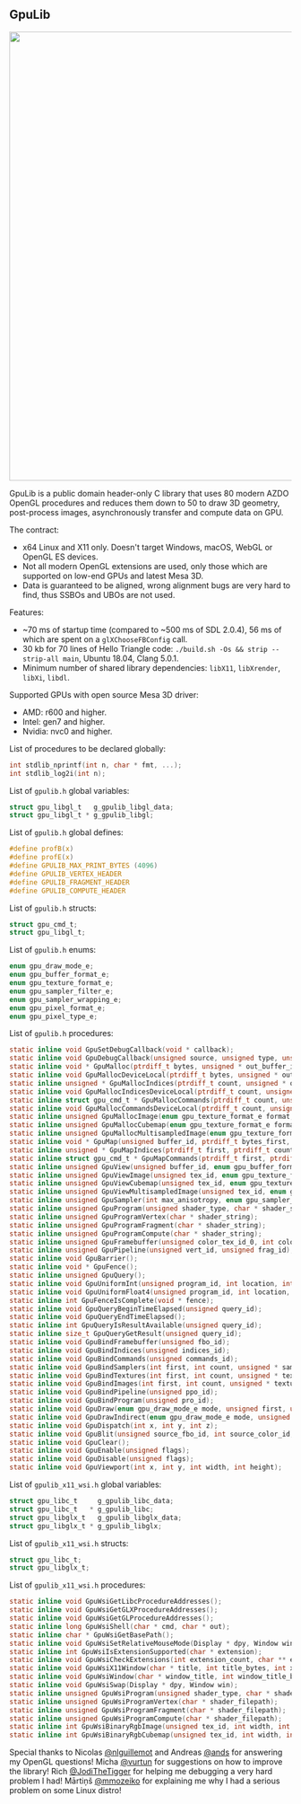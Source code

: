 GpuLib
------

<img width="800px" src="https://i.imgur.com/dQEm83w.gif" />

GpuLib is a public domain header-only C library that uses 80 modern AZDO OpenGL procedures and reduces them down to 50
to draw 3D geometry, post-process images, asynchronously transfer and compute data on GPU.

The contract:

 * x64 Linux and X11 only. Doesn't target Windows, macOS, WebGL or OpenGL ES devices.
 * Not all modern OpenGL extensions are used, only those which are supported on low-end GPUs and latest Mesa 3D.
 * Data is guaranteed to be aligned, wrong alignment bugs are very hard to find, thus SSBOs and UBOs are not used.

Features:

 * ~70 ms of startup time (compared to ~500 ms of SDL 2.0.4), 56 ms of which are spent on a `glXChooseFBConfig` call.
 * 30 kb for 70 lines of Hello Triangle code: `./build.sh -Os && strip --strip-all main`, Ubuntu 18.04, Clang 5.0.1.
 * Minimum number of shared library dependencies: `libX11`, `libXrender`, `libXi`, `libdl`.

Supported GPUs with open source Mesa 3D driver:
 * AMD: r600 and higher.
 * Intel: gen7 and higher.
 * Nvidia: nvc0 and higher.

List of procedures to be declared globally:

```c
int stdlib_nprintf(int n, char * fmt, ...);
int stdlib_log2i(int n);
```

List of `gpulib.h` global variables:

```c
struct gpu_libgl_t   g_gpulib_libgl_data;
struct gpu_libgl_t * g_gpulib_libgl;
```

List of `gpulib.h` global defines:

```c
#define profB(x)
#define profE(x)
#define GPULIB_MAX_PRINT_BYTES (4096)
#define GPULIB_VERTEX_HEADER
#define GPULIB_FRAGMENT_HEADER
#define GPULIB_COMPUTE_HEADER
```

List of `gpulib.h` structs:

```c
struct gpu_cmd_t;
struct gpu_libgl_t;
```

List of `gpulib.h` enums:

```c
enum gpu_draw_mode_e;
enum gpu_buffer_format_e;
enum gpu_texture_format_e;
enum gpu_sampler_filter_e;
enum gpu_sampler_wrapping_e;
enum gpu_pixel_format_e;
enum gpu_pixel_type_e;
```

List of `gpulib.h` procedures:

```c
static inline void GpuSetDebugCallback(void * callback);
static inline void GpuDebugCallback(unsigned source, unsigned type, unsigned id, unsigned severity, int length, char * message, void * user_data);
static inline void * GpuMalloc(ptrdiff_t bytes, unsigned * out_buffer_id);
static inline void GpuMallocDeviceLocal(ptrdiff_t bytes, unsigned * out_buffer_id);
static inline unsigned * GpuMallocIndices(ptrdiff_t count, unsigned * out_indices_id);
static inline void GpuMallocIndicesDeviceLocal(ptrdiff_t count, unsigned * out_indices_id);
static inline struct gpu_cmd_t * GpuMallocCommands(ptrdiff_t count, unsigned * out_commands_id);
static inline void GpuMallocCommandsDeviceLocal(ptrdiff_t count, unsigned * out_commands_id);
static inline unsigned GpuMallocImage(enum gpu_texture_format_e format, int width, int height, int layer_count, int mipmap_count);
static inline unsigned GpuMallocCubemap(enum gpu_texture_format_e format, int width, int height, int layer_count, int mipmap_count);
static inline unsigned GpuMallocMultisampledImage(enum gpu_texture_format_e format, int width, int height, int layer_count, int msaa_samples);
static inline void * GpuMap(unsigned buffer_id, ptrdiff_t bytes_first, ptrdiff_t bytes_count);
static inline unsigned * GpuMapIndices(ptrdiff_t first, ptrdiff_t count);
static inline struct gpu_cmd_t * GpuMapCommands(ptrdiff_t first, ptrdiff_t count);
static inline unsigned GpuView(unsigned buffer_id, enum gpu_buffer_format_e format, ptrdiff_t bytes_first, ptrdiff_t bytes_count);
static inline unsigned GpuViewImage(unsigned tex_id, enum gpu_texture_format_e format, int layer_first, int layer_count, int mipmap_first, int mipmap_count);
static inline unsigned GpuViewCubemap(unsigned tex_id, enum gpu_texture_format_e format, int layer_first, int layer_count, int mipmap_first, int mipmap_count);
static inline unsigned GpuViewMultisampledImage(unsigned tex_id, enum gpu_texture_format_e format, int layer_first, int layer_count, int mipmap_first, int mipmap_count);
static inline unsigned GpuSampler(int max_anisotropy, enum gpu_sampler_filter_e min_filter, enum gpu_sampler_filter_e mag_filter, enum gpu_sampler_wrapping_e wrapping);
static inline unsigned GpuProgram(unsigned shader_type, char * shader_string);
static inline unsigned GpuProgramVertex(char * shader_string);
static inline unsigned GpuProgramFragment(char * shader_string);
static inline unsigned GpuProgramCompute(char * shader_string);
static inline unsigned GpuFramebuffer(unsigned color_tex_id_0, int color_tex_layer_0, unsigned color_tex_id_1, int color_tex_layer_1, unsigned color_tex_id_2, int color_tex_layer_2, unsigned color_tex_id_3, int color_tex_layer_3, unsigned depth_tex_id_0, int depth_tex_layer_0);
static inline unsigned GpuPipeline(unsigned vert_id, unsigned frag_id);
static inline void GpuBarrier();
static inline void * GpuFence();
static inline unsigned GpuQuery();
static inline void GpuUniformInt(unsigned program_id, int location, int count, int * value);
static inline void GpuUniformFloat4(unsigned program_id, int location, int count, float * value);
static inline int GpuFenceIsComplete(void * fence);
static inline void GpuQueryBeginTimeElapsed(unsigned query_id);
static inline void GpuQueryEndTimeElapsed();
static inline int GpuQueryIsResultAvailable(unsigned query_id);
static inline size_t GpuQueryGetResult(unsigned query_id);
static inline void GpuBindFramebuffer(unsigned fbo_id);
static inline void GpuBindIndices(unsigned indices_id);
static inline void GpuBindCommands(unsigned commands_id);
static inline void GpuBindSamplers(int first, int count, unsigned * sampler_ids);
static inline void GpuBindTextures(int first, int count, unsigned * texture_ids);
static inline void GpuBindImages(int first, int count, unsigned * texture_ids);
static inline void GpuBindPipeline(unsigned ppo_id);
static inline void GpuBindProgram(unsigned pro_id);
static inline void GpuDraw(enum gpu_draw_mode_e mode, unsigned first, unsigned count, unsigned instance_count);
static inline void GpuDrawIndirect(enum gpu_draw_mode_e mode, unsigned binded_commands_first, unsigned binded_commands_count);
static inline void GpuDispatch(int x, int y, int z);
static inline void GpuBlit(unsigned source_fbo_id, int source_color_id, int source_x, int source_y, int source_width, int source_height, unsigned target_fbo_id, int target_color_id, int target_x, int target_y, int target_width, int target_height);
static inline void GpuClear();
static inline void GpuEnable(unsigned flags);
static inline void GpuDisable(unsigned flags);
static inline void GpuViewport(int x, int y, int width, int height);
```

List of `gpulib_x11_wsi.h` global variables:

```c
struct gpu_libc_t     g_gpulib_libc_data;
struct gpu_libc_t   * g_gpulib_libc;
struct gpu_libglx_t   g_gpulib_libglx_data;
struct gpu_libglx_t * g_gpulib_libglx;
```

List of `gpulib_x11_wsi.h` structs:

```c
struct gpu_libc_t;
struct gpu_libglx_t;
```

List of `gpulib_x11_wsi.h` procedures:

```c
static inline void GpuWsiGetLibcProcedureAddresses();
static inline void GpuWsiGetGLXProcedureAddresses();
static inline void GpuWsiGetGLProcedureAddresses();
static inline long GpuWsiShell(char * cmd, char * out);
static inline char * GpuWsiGetBasePath();
static inline void GpuWsiSetRelativeMouseMode(Display * dpy, Window win, int enabled);
static inline int GpuWsiIsExtensionSupported(char * extension);
static inline void GpuWsiCheckExtensions(int extension_count, char ** extensions);
static inline void GpuWsiX11Window(char * title, int title_bytes, int x, int y, int w, int h, int msaa_sample_count, Display ** out_display, Window * out_window);
static inline void GpuWsiWindow(char * window_title, int window_title_bytes, int window_width, int window_height, int msaa_samples, char * out_scancodes, Display ** out_dpy, Window * out_win);
static inline void GpuWsiSwap(Display * dpy, Window win);
static inline unsigned GpuWsiProgram(unsigned shader_type, char * shader_filepath);
static inline unsigned GpuWsiProgramVertex(char * shader_filepath);
static inline unsigned GpuWsiProgramFragment(char * shader_filepath);
static inline unsigned GpuWsiProgramCompute(char * shader_filepath);
static inline int GpuWsiBinaryRgbImage(unsigned tex_id, int width, int height, int layer_count, char * img_binary_filepath);
static inline int GpuWsiBinaryRgbCubemap(unsigned tex_id, int width, int height, int layer_count, char * cbm_binary_filepath);
```

Special thanks to Nicolas [@nlguillemot](https://github.com/nlguillemot) and Andreas [@ands](https://github.com/ands)
for answering my OpenGL questions!
Micha [@vurtun](https://github.com/vurtun) for suggestions on how to improve the library!
Rich [@JodiTheTigger](https://github.com/JodiTheTigger) for helping me debugging a very hard problem I had!
Mārtiņš [@mmozeiko](https://github.com/mmozeiko) for explaining me why I had a serious problem on some Linux distro!
